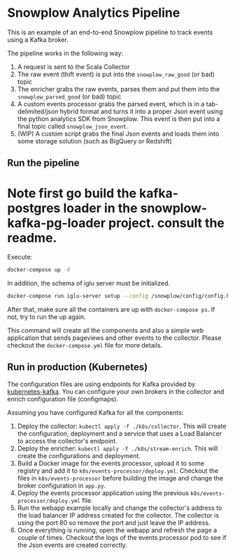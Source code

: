 # Snowplow Analytics Pipeline

This is an example of an end-to-end Snowplow pipeline to track events using a Kafka broker.

The pipeline works in the following way:

1. A request is sent to the Scala Collector
2. The raw event (thift event) is put into the `snowplow_raw_good` (or bad) topic
3. The enricher grabs the raw events, parses them and put them into the `snowplow_parsed_good` (or bad) topic
4. A custom events processor grabs the parsed event, which is in a tab-delimited/json hybrid format and turns it into a proper
Json event using the python analytics SDK from Snowplow. This event is then put into a final topic called `snowplow_json_event`.
5. (WIP) A custom script grabs the final Json events and loads them into some storage solution (such as BigQuery or Redshift)


## Run the pipeline

# Note first go build the kafka-postgres loader in the snowplow-kafka-pg-loader project. consult the readme.

Execute:

```sh
docker-compose up -d
```
In addition, the schema of iglu server must be initialized.
```sh
docker-compose run iglu-server setup --config /snowplow/config/config.hocon
```
After that, make sure all the containers are up with `docker-compose ps`. If not, try to run the up again.

This command will create all the components and also a simple web application that sends pageviews and other events to the collector.
Please checkout the `docker-compose.yml` file for more details.

## Run in production (Kubernetes)

The configuration files are using endpoints for Kafka provided by [kubernetes-kafka](https://github.com/Yolean/kubernetes-kafka). You can configure your own brokers in the collector and enrich configuration file (configmaps).

Assuming you have configured Kafka for all the components:

1. Deploy the collector: `kubectl apply -f ./k8s/collector`. This will create the configuration, deployment and a service that uses a Load Balancer to access the collector's endpoint. 
2. Deploy the enricher: `kubectl apply -f ./k8s/stream-enrich`. This will create the configurations and deployment.
3. Build a Docker image for the events processor, upload it to some registry and add it to `k8s/events-processor/deploy.yml`. Checkout the files in `k8s/events-processor` before building the image and change the broker configuration in `app.py`.
4. Deploy the events processor application using the previous `k8s/events-processor/deploy.yml` file.
5. Run the webapp example locally and change the collector's address to the load balancer IP address created for the collector. The collector is using the port 80 so remove the port and just leave the IP address.
6. Once everything is running, open the webapp and refresh the page a couple of times. Checkout the logs of the events processor pod to see if the Json events are created correctly.
